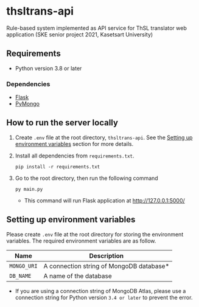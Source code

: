 # thsltrans-api
Rule-based system implemented as API service for ThSL translator web application (SKE senior project 2021, Kasetsart University)

## Requirements
* Python version 3.8 or later

### Dependencies
* [Flask](https://flask.palletsprojects.com/en/2.0.x/)
* [PyMongo](https://pymongo.readthedocs.io/en/stable/)

## How to run the server locally
1. Create `.env` file at the root directory, `thsltrans-api`. 
See the [Setting up environment variables](#setting-up-environment-variables) section for more details.

1. Install all dependencies  from `requirements.txt`.
    ```shell script
    pip install -r requirements.txt
    ```
2. Go to the root directory, then run the following command
    ```shell script
    py main.py
    ```
   * This command will run Flask application at http://127.0.0.1:5000/

## Setting up environment variables

Please create `.env` file at the root directory for storing the environment variables. The required environment variables are as follow.

| Name          | Description                                       |
|---------------|---------------------------------------------------|
| `MONGO_URI`   | A connection string of MongoDB database\* | 
| `DB_NAME`     | A name of the database                            |

* If you are using a connection string of MongoDB Atlas, 
please use a connection string for Python version `3.4 or later` to prevent the error.
